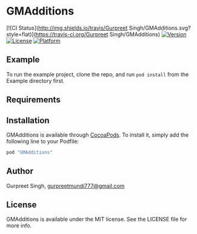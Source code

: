 # GMAdditions

[![CI Status](http://img.shields.io/travis/Gurpreet Singh/GMAdditions.svg?style=flat)](https://travis-ci.org/Gurpreet Singh/GMAdditions)
[![Version](https://img.shields.io/cocoapods/v/GMAdditions.svg?style=flat)](http://cocoapods.org/pods/GMAdditions)
[![License](https://img.shields.io/cocoapods/l/GMAdditions.svg?style=flat)](http://cocoapods.org/pods/GMAdditions)
[![Platform](https://img.shields.io/cocoapods/p/GMAdditions.svg?style=flat)](http://cocoapods.org/pods/GMAdditions)

## Example

To run the example project, clone the repo, and run `pod install` from the Example directory first.

## Requirements

## Installation

GMAdditions is available through [CocoaPods](http://cocoapods.org). To install
it, simply add the following line to your Podfile:

```ruby
pod "GMAdditions"
```

## Author

Gurpreet Singh, gurpreetmundi777@gmail.com

## License

GMAdditions is available under the MIT license. See the LICENSE file for more info.
